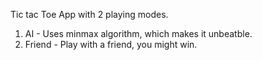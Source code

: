 Tic tac Toe App with 2 playing modes.
1) AI - Uses minmax algorithm, which makes it unbeatble.
2) Friend - Play with a friend, you might win.